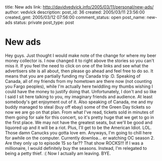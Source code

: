 title: New ads
link: http://davidvedvick.info/2005/03/11/personal/new-ads/
author: vedvick
description: 
post_id: 36
created: 2005/03/11 23:56:00
created_gmt: 2005/03/12 07:56:00
comment_status: open
post_name: new-ads
status: private
post_type: post

# New ads

Hey guys. Just thought I would make note of the change for where my beer money collector is. I now changed it to right above the stories so you can't miss it. If you feel the need to click on one of the links and see what the advertisers site is all about, then please go ahead and feel free to do so. It means that you are partially funding my Canada trip :D. Speaking of Canada, all of my friends from my hometown are there now (not counting you Fargo peoples), while I'm actually here twiddling my thumbs wishing I could have the money to justify doing that. Unfortunately, I don't and so like I said I sit here talking to you, my imaginary friends and audience. At least somebody's get enjoyment out of it. Also speaking of Canada, me and my buddy managed to steal (buy off ebay) some of the Green Day tickets so now we are go on that plan. From what I've read, tickets sold in minutes of them going for sale for this concert, so it's pretty huge that we get to go in the first place. We may not have the greatest seats, but we'll be good and liquored up and it will be a riot. Plus, I'll get to be the American Idiot. LOL. Those damn Canucks you gotta love em. Anyways, I'm going to chill here for awhile on the computer. Currently downloa... er watching OC season 2. Are they only up to episode 15 so far?? That show ROCKS!!! If I was a millionaire, I would definitely buy the seasons. Instead, I'm relegated to being a petty thief. :( Now I actually am leaving. BYE.